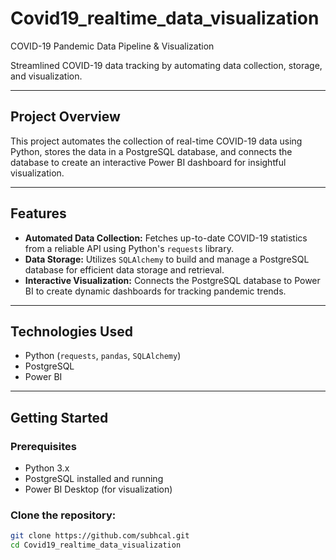 # Covid19_realtime_data_visualization
COVID-19 Pandemic Data Pipeline &amp; Visualization

Streamlined COVID-19 data tracking by automating data collection, storage, and visualization.

---

## Project Overview

This project automates the collection of real-time COVID-19 data using Python, stores the data in a PostgreSQL database, and connects the database to create an interactive Power BI dashboard for insightful visualization.

---

## Features

- **Automated Data Collection:** Fetches up-to-date COVID-19 statistics from a reliable API using Python's `requests` library.
- **Data Storage:** Utilizes `SQLAlchemy` to build and manage a PostgreSQL database for efficient data storage and retrieval.
- **Interactive Visualization:** Connects the PostgreSQL database to Power BI to create dynamic dashboards for tracking pandemic trends.

---

## Technologies Used

- Python (`requests`, `pandas`, `SQLAlchemy`)
- PostgreSQL
- Power BI

---



## Getting Started

### Prerequisites

- Python 3.x
- PostgreSQL installed and running
- Power BI Desktop (for visualization)


### Clone the repository:

   ```bash
   git clone https://github.com/subhcal.git
   cd Covid19_realtime_data_visualization





